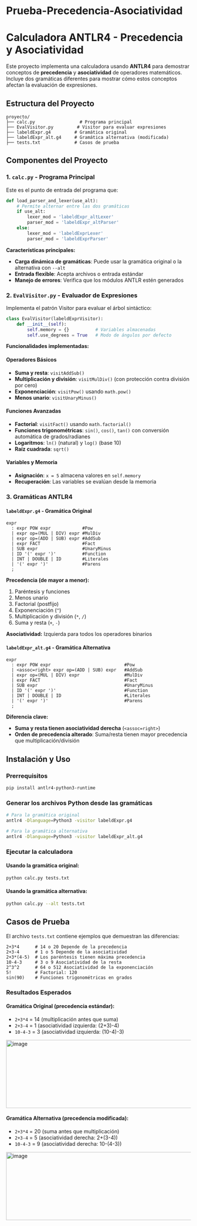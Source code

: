 # Prueba-Precedencia-Asociatividad
# Calculadora ANTLR4 - Precedencia y Asociatividad

Este proyecto implementa una calculadora usando **ANTLR4** para demostrar conceptos de **precedencia** y **asociatividad** de operadores matemáticos. Incluye dos gramáticas diferentes para mostrar cómo estos conceptos afectan la evaluación de expresiones.

## Estructura del Proyecto

```
proyecto/
├── calc.py                 # Programa principal
├── EvalVisitor.py         # Visitor para evaluar expresiones
├── labeldExpr.g4         # Gramática original
├── labeldExpr_alt.g4     # Gramática alternativa (modificada)
├── tests.txt             # Casos de prueba
```

## Componentes del Proyecto

### 1. `calc.py` - Programa Principal

Este es el punto de entrada del programa que:

```python
def load_parser_and_lexer(use_alt):
    # Permite alternar entre las dos gramáticas
    if use_alt:
        lexer_mod = 'labeldExpr_altLexer'
        parser_mod = 'labeldExpr_altParser'
    else:
        lexer_mod = 'labeldExprLexer'
        parser_mod = 'labeldExprParser'
```

**Características principales:**
- **Carga dinámica de gramáticas**: Puede usar la gramática original o la alternativa con `--alt`
- **Entrada flexible**: Acepta archivos o entrada estándar
- **Manejo de errores**: Verifica que los módulos ANTLR estén generados

### 2. `EvalVisitor.py` - Evaluador de Expresiones

Implementa el patrón Visitor para evaluar el árbol sintáctico:

```python
class EvalVisitor(labeldExprVisitor):
    def __init__(self):
        self.memory = {}          # Variables almacenadas
        self.use_degrees = True   # Modo de ángulos por defecto
```

**Funcionalidades implementadas:**

#### Operadores Básicos
- **Suma y resta**: `visitAddSub()`
- **Multiplicación y división**: `visitMulDiv()` (con protección contra división por cero)
- **Exponenciación**: `visitPow()` usando `math.pow()`
- **Menos unario**: `visitUnaryMinus()`

#### Funciones Avanzadas
- **Factorial**: `visitFact()` usando `math.factorial()`
- **Funciones trigonométricas**: `sin()`, `cos()`, `tan()` con conversión automática de grados/radianes
- **Logaritmos**: `ln()` (natural) y `log()` (base 10)
- **Raíz cuadrada**: `sqrt()`

#### Variables y Memoria
- **Asignación**: `x = 5` almacena valores en `self.memory`
- **Recuperación**: Las variables se evalúan desde la memoria

### 3. Gramáticas ANTLR4

#### `labeldExpr.g4` - Gramática Original

```antlr
expr
  : expr POW expr            #Pow
  | expr op=(MUL | DIV) expr #MulDiv
  | expr op=(ADD | SUB) expr #AddSub
  | expr FACT                #Fact
  | SUB expr                 #UnaryMinus
  | ID '(' expr ')'          #Function
  | INT | DOUBLE | ID        #Literales
  | '(' expr ')'             #Parens
  ;
```

**Precedencia (de mayor a menor):**
1. Paréntesis y funciones
2. Menos unario
3. Factorial (postfijo)
4. Exponenciación (`^`)
5. Multiplicación y división (`*`, `/`)
6. Suma y resta (`+`, `-`)

**Asociatividad:** Izquierda para todos los operadores binarios

#### `labeldExpr_alt.g4` - Gramática Alternativa

```antlr
expr
  : expr POW expr                            #Pow
  | <assoc=right> expr op=(ADD | SUB) expr   #AddSub
  | expr op=(MUL | DIV) expr                 #MulDiv
  | expr FACT                                #Fact
  | SUB expr                                 #UnaryMinus
  | ID '(' expr ')'                          #Function
  | INT | DOUBLE | ID                        #Literales
  | '(' expr ')'                             #Parens
  ;
```

**Diferencia clave:** 
- **Suma y resta tienen asociatividad derecha** (`<assoc=right>`)
- **Orden de precedencia alterado**: Suma/resta tienen mayor precedencia que multiplicación/división

## Instalación y Uso

### Prerrequisitos
```bash
pip install antlr4-python3-runtime
```

### Generar los archivos Python desde las gramáticas
```bash
# Para la gramática original
antlr4 -Dlanguage=Python3 -visitor labeldExpr.g4

# Para la gramática alternativa
antlr4 -Dlanguage=Python3 -visitor labeldExpr_alt.g4
```

### Ejecutar la calculadora

#### Usando la gramática original:
```bash
python calc.py tests.txt
```

#### Usando la gramática alternativa:
```bash
python calc.py --alt tests.txt
```
## Casos de Prueba

El archivo `tests.txt` contiene ejemplos que demuestran las diferencias:

```
2+3*4      # 14 o 20 Depende de la precedencia
2+3-4      # 1 o 5 Depende de la asociatividad  
2+3*(4-5)  # Los paréntesis tienen máxima precedencia
10-4-3     # 3 o 9 Asociatividad de la resta
2^3^2      # 64 o 512 Asociatividad de la exponenciación
5!         # Factorial: 120
sin(90)    # Funciones trigonométricas en grados
```

### Resultados Esperados

#### Gramática Original (precedencia estándar):
- `2+3*4` = 14 (multiplicación antes que suma)
- `2+3-4` = 1 (asociatividad izquierda: (2+3)-4)
- `10-4-3` = 3 (asociatividad izquierda: (10-4)-3)

<img width="1278" height="186" alt="image" src="https://github.com/user-attachments/assets/64f182fb-d7bb-4413-a05e-e779a363b968" />

#### Gramática Alternativa (precedencia modificada):
- `2+3*4` = 20 (suma antes que multiplicación)
- `2+3-4` = 5 (asociatividad derecha: 2+(3-4))
- `10-4-3` = 9 (asociatividad derecha: 10-(4-3))

<img width="1278" height="186" alt="image" src="https://github.com/user-attachments/assets/05293559-a73b-408b-8204-0a00fcc5697a" />


